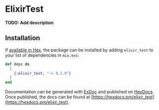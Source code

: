 # ElixirTest

**TODO: Add description**

## Installation

If [available in Hex](https://hex.pm/docs/publish), the package can be installed
by adding `elixir_test` to your list of dependencies in `mix.exs`:

```elixir
def deps do
  [
    {:elixir_test, "~> 0.1.0"}
  ]
end
```

Documentation can be generated with [ExDoc](https://github.com/elixir-lang/ex_doc)
and published on [HexDocs](https://hexdocs.pm). Once published, the docs can
be found at [https://hexdocs.pm/elixir_test](https://hexdocs.pm/elixir_test).

